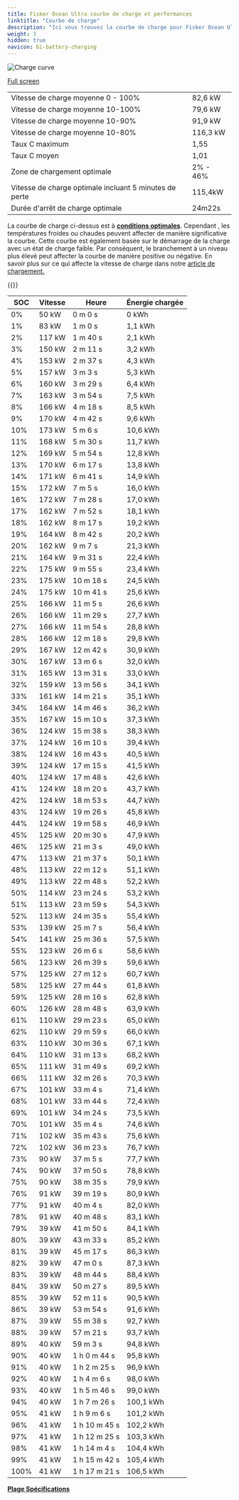 ```yaml
---
title: Fisker Ocean Ultra courbe de charge et performances
linktitle: "Courbe de charge"
description: "Ici vous trouvez la courbe de charge pour Fisker Ocean Ultra."
weight: 3
hidden: true
navicon: bi-battery-charging
---
```

<!-- markdownlint-disable MD033 -->
<img src="/images/models/fisker/ocean/ocean_ultra/chargingcurve.svg" alt="Charge curve" class="img-fluid">

[Full screen](/images/models/fisker/ocean/ocean_ultra/chargingcurve.svg)


<table class="table table-striped border">
<tbody>
<tr>
<td>Vitesse de charge moyenne 0 - 100%</td><td>82,6 kW</td>
</tr>
<tr>
<td>Vitesse de charge moyenne 10-100%</td><td>79,6 kW</td>
</tr>
<tr>
<td>Vitesse de charge moyenne 10-90%</td><td>91,9 kW</td>
</tr>
<tr>
<td>Vitesse de charge moyenne 10-80%</td><td>116,3 kW</td>
</tr>
<tr>
<td>Taux C maximum</td><td>1,55</td>
</tr>
<tr>
<td>Taux C moyen</td><td>1,01</td>
</tr>
<tr>
<td>Zone de chargement optimale</td><td>2% - 46%</td>
</tr>
<tr>
<td>Vitesse de charge optimale incluant 5 minutes de perte</td><td>115,4kW</td>
</tr>
<tr>
<td>Durée d'arrêt de charge optimale</td><td>24m22s</td>
</tr>
</tbody>
</table>


La courbe de charge ci-dessus est à **[conditions optimales](../../../../../technology/battery/charging/#temperature)**. Cependant , les températures froides ou chaudes peuvent affecter de manière significative la courbe. Cette courbe est également basée sur le démarrage de la charge avec un état de charge faible. Par conséquent, le branchement à un niveau plus élevé peut affecter la courbe de manière positive ou négative. En savoir plus sur ce qui affecte la vitesse de charge dans notre [article de chargement.](../../../../../technology/battery/charging/)


{{<evkxdisplayaddarticle />}}
<table class="table table-striped border">
<thead>
<tr><th>SOC</th><th>Vitesse</th><th>Heure</th><th>Énergie chargée</th></tr>
</thead>
<tbody>
<tr>
<td>0%</td><td>50 kW</td><td> 0 m 0 s </td><td>0 kWh </td>
</tr>
<tr>
<td>1%</td><td>83 kW</td><td> 1 m 0 s </td><td>1,1 kWh </td>
</tr>
<tr>
<td>2%</td><td>117 kW</td><td> 1 m 40 s </td><td>2,1 kWh </td>
</tr>
<tr>
<td>3%</td><td>150 kW</td><td> 2 m 11 s </td><td>3,2 kWh </td>
</tr>
<tr>
<td>4%</td><td>153 kW</td><td> 2 m 37 s </td><td>4,3 kWh </td>
</tr>
<tr>
<td>5%</td><td>157 kW</td><td> 3 m 3 s </td><td>5,3 kWh </td>
</tr>
<tr>
<td>6%</td><td>160 kW</td><td> 3 m 29 s </td><td>6,4 kWh </td>
</tr>
<tr>
<td>7%</td><td>163 kW</td><td> 3 m 54 s </td><td>7,5 kWh </td>
</tr>
<tr>
<td>8%</td><td>166 kW</td><td> 4 m 18 s </td><td>8,5 kWh </td>
</tr>
<tr>
<td>9%</td><td>170 kW</td><td> 4 m 42 s </td><td>9,6 kWh </td>
</tr>
<tr>
<td>10%</td><td>173 kW</td><td> 5 m 6 s </td><td>10,6 kWh </td>
</tr>
<tr>
<td>11%</td><td>168 kW</td><td> 5 m 30 s </td><td>11,7 kWh </td>
</tr>
<tr>
<td>12%</td><td>169 kW</td><td> 5 m 54 s </td><td>12,8 kWh </td>
</tr>
<tr>
<td>13%</td><td>170 kW</td><td> 6 m 17 s </td><td>13,8 kWh </td>
</tr>
<tr>
<td>14%</td><td>171 kW</td><td> 6 m 41 s </td><td>14,9 kWh </td>
</tr>
<tr>
<td>15%</td><td>172 kW</td><td> 7 m 5 s </td><td>16,0 kWh </td>
</tr>
<tr>
<td>16%</td><td>172 kW</td><td> 7 m 28 s </td><td>17,0 kWh </td>
</tr>
<tr>
<td>17%</td><td>162 kW</td><td> 7 m 52 s </td><td>18,1 kWh </td>
</tr>
<tr>
<td>18%</td><td>162 kW</td><td> 8 m 17 s </td><td>19,2 kWh </td>
</tr>
<tr>
<td>19%</td><td>164 kW</td><td> 8 m 42 s </td><td>20,2 kWh </td>
</tr>
<tr>
<td>20%</td><td>162 kW</td><td> 9 m 7 s </td><td>21,3 kWh </td>
</tr>
<tr>
<td>21%</td><td>164 kW</td><td> 9 m 31 s </td><td>22,4 kWh </td>
</tr>
<tr>
<td>22%</td><td>175 kW</td><td> 9 m 55 s </td><td>23,4 kWh </td>
</tr>
<tr>
<td>23%</td><td>175 kW</td><td> 10 m 18 s </td><td>24,5 kWh </td>
</tr>
<tr>
<td>24%</td><td>175 kW</td><td> 10 m 41 s </td><td>25,6 kWh </td>
</tr>
<tr>
<td>25%</td><td>166 kW</td><td> 11 m 5 s </td><td>26,6 kWh </td>
</tr>
<tr>
<td>26%</td><td>166 kW</td><td> 11 m 29 s </td><td>27,7 kWh </td>
</tr>
<tr>
<td>27%</td><td>166 kW</td><td> 11 m 54 s </td><td>28,8 kWh </td>
</tr>
<tr>
<td>28%</td><td>166 kW</td><td> 12 m 18 s </td><td>29,8 kWh </td>
</tr>
<tr>
<td>29%</td><td>167 kW</td><td> 12 m 42 s </td><td>30,9 kWh </td>
</tr>
<tr>
<td>30%</td><td>167 kW</td><td> 13 m 6 s </td><td>32,0 kWh </td>
</tr>
<tr>
<td>31%</td><td>165 kW</td><td> 13 m 31 s </td><td>33,0 kWh </td>
</tr>
<tr>
<td>32%</td><td>159 kW</td><td> 13 m 56 s </td><td>34,1 kWh </td>
</tr>
<tr>
<td>33%</td><td>161 kW</td><td> 14 m 21 s </td><td>35,1 kWh </td>
</tr>
<tr>
<td>34%</td><td>164 kW</td><td> 14 m 46 s </td><td>36,2 kWh </td>
</tr>
<tr>
<td>35%</td><td>167 kW</td><td> 15 m 10 s </td><td>37,3 kWh </td>
</tr>
<tr>
<td>36%</td><td>124 kW</td><td> 15 m 38 s </td><td>38,3 kWh </td>
</tr>
<tr>
<td>37%</td><td>124 kW</td><td> 16 m 10 s </td><td>39,4 kWh </td>
</tr>
<tr>
<td>38%</td><td>124 kW</td><td> 16 m 43 s </td><td>40,5 kWh </td>
</tr>
<tr>
<td>39%</td><td>124 kW</td><td> 17 m 15 s </td><td>41,5 kWh </td>
</tr>
<tr>
<td>40%</td><td>124 kW</td><td> 17 m 48 s </td><td>42,6 kWh </td>
</tr>
<tr>
<td>41%</td><td>124 kW</td><td> 18 m 20 s </td><td>43,7 kWh </td>
</tr>
<tr>
<td>42%</td><td>124 kW</td><td> 18 m 53 s </td><td>44,7 kWh </td>
</tr>
<tr>
<td>43%</td><td>124 kW</td><td> 19 m 26 s </td><td>45,8 kWh </td>
</tr>
<tr>
<td>44%</td><td>124 kW</td><td> 19 m 58 s </td><td>46,9 kWh </td>
</tr>
<tr>
<td>45%</td><td>125 kW</td><td> 20 m 30 s </td><td>47,9 kWh </td>
</tr>
<tr>
<td>46%</td><td>125 kW</td><td> 21 m 3 s </td><td>49,0 kWh </td>
</tr>
<tr>
<td>47%</td><td>113 kW</td><td> 21 m 37 s </td><td>50,1 kWh </td>
</tr>
<tr>
<td>48%</td><td>113 kW</td><td> 22 m 12 s </td><td>51,1 kWh </td>
</tr>
<tr>
<td>49%</td><td>113 kW</td><td> 22 m 48 s </td><td>52,2 kWh </td>
</tr>
<tr>
<td>50%</td><td>114 kW</td><td> 23 m 24 s </td><td>53,2 kWh </td>
</tr>
<tr>
<td>51%</td><td>113 kW</td><td> 23 m 59 s </td><td>54,3 kWh </td>
</tr>
<tr>
<td>52%</td><td>113 kW</td><td> 24 m 35 s </td><td>55,4 kWh </td>
</tr>
<tr>
<td>53%</td><td>139 kW</td><td> 25 m 7 s </td><td>56,4 kWh </td>
</tr>
<tr>
<td>54%</td><td>141 kW</td><td> 25 m 36 s </td><td>57,5 kWh </td>
</tr>
<tr>
<td>55%</td><td>123 kW</td><td> 26 m 6 s </td><td>58,6 kWh </td>
</tr>
<tr>
<td>56%</td><td>123 kW</td><td> 26 m 39 s </td><td>59,6 kWh </td>
</tr>
<tr>
<td>57%</td><td>125 kW</td><td> 27 m 12 s </td><td>60,7 kWh </td>
</tr>
<tr>
<td>58%</td><td>125 kW</td><td> 27 m 44 s </td><td>61,8 kWh </td>
</tr>
<tr>
<td>59%</td><td>125 kW</td><td> 28 m 16 s </td><td>62,8 kWh </td>
</tr>
<tr>
<td>60%</td><td>126 kW</td><td> 28 m 48 s </td><td>63,9 kWh </td>
</tr>
<tr>
<td>61%</td><td>110 kW</td><td> 29 m 23 s </td><td>65,0 kWh </td>
</tr>
<tr>
<td>62%</td><td>110 kW</td><td> 29 m 59 s </td><td>66,0 kWh </td>
</tr>
<tr>
<td>63%</td><td>110 kW</td><td> 30 m 36 s </td><td>67,1 kWh </td>
</tr>
<tr>
<td>64%</td><td>110 kW</td><td> 31 m 13 s </td><td>68,2 kWh </td>
</tr>
<tr>
<td>65%</td><td>111 kW</td><td> 31 m 49 s </td><td>69,2 kWh </td>
</tr>
<tr>
<td>66%</td><td>111 kW</td><td> 32 m 26 s </td><td>70,3 kWh </td>
</tr>
<tr>
<td>67%</td><td>101 kW</td><td> 33 m 4 s </td><td>71,4 kWh </td>
</tr>
<tr>
<td>68%</td><td>101 kW</td><td> 33 m 44 s </td><td>72,4 kWh </td>
</tr>
<tr>
<td>69%</td><td>101 kW</td><td> 34 m 24 s </td><td>73,5 kWh </td>
</tr>
<tr>
<td>70%</td><td>101 kW</td><td> 35 m 4 s </td><td>74,6 kWh </td>
</tr>
<tr>
<td>71%</td><td>102 kW</td><td> 35 m 43 s </td><td>75,6 kWh </td>
</tr>
<tr>
<td>72%</td><td>102 kW</td><td> 36 m 23 s </td><td>76,7 kWh </td>
</tr>
<tr>
<td>73%</td><td>90 kW</td><td> 37 m 5 s </td><td>77,7 kWh </td>
</tr>
<tr>
<td>74%</td><td>90 kW</td><td> 37 m 50 s </td><td>78,8 kWh </td>
</tr>
<tr>
<td>75%</td><td>90 kW</td><td> 38 m 35 s </td><td>79,9 kWh </td>
</tr>
<tr>
<td>76%</td><td>91 kW</td><td> 39 m 19 s </td><td>80,9 kWh </td>
</tr>
<tr>
<td>77%</td><td>91 kW</td><td> 40 m 4 s </td><td>82,0 kWh </td>
</tr>
<tr>
<td>78%</td><td>91 kW</td><td> 40 m 48 s </td><td>83,1 kWh </td>
</tr>
<tr>
<td>79%</td><td>39 kW</td><td> 41 m 50 s </td><td>84,1 kWh </td>
</tr>
<tr>
<td>80%</td><td>39 kW</td><td> 43 m 33 s </td><td>85,2 kWh </td>
</tr>
<tr>
<td>81%</td><td>39 kW</td><td> 45 m 17 s </td><td>86,3 kWh </td>
</tr>
<tr>
<td>82%</td><td>39 kW</td><td> 47 m 0 s </td><td>87,3 kWh </td>
</tr>
<tr>
<td>83%</td><td>39 kW</td><td> 48 m 44 s </td><td>88,4 kWh </td>
</tr>
<tr>
<td>84%</td><td>39 kW</td><td> 50 m 27 s </td><td>89,5 kWh </td>
</tr>
<tr>
<td>85%</td><td>39 kW</td><td> 52 m 11 s </td><td>90,5 kWh </td>
</tr>
<tr>
<td>86%</td><td>39 kW</td><td> 53 m 54 s </td><td>91,6 kWh </td>
</tr>
<tr>
<td>87%</td><td>39 kW</td><td> 55 m 38 s </td><td>92,7 kWh </td>
</tr>
<tr>
<td>88%</td><td>39 kW</td><td> 57 m 21 s </td><td>93,7 kWh </td>
</tr>
<tr>
<td>89%</td><td>40 kW</td><td> 59 m 3 s </td><td>94,8 kWh </td>
</tr>
<tr>
<td>90%</td><td>40 kW</td><td>1 h 0 m 44 s </td><td>95,8 kWh </td>
</tr>
<tr>
<td>91%</td><td>40 kW</td><td>1 h 2 m 25 s </td><td>96,9 kWh </td>
</tr>
<tr>
<td>92%</td><td>40 kW</td><td>1 h 4 m 6 s </td><td>98,0 kWh </td>
</tr>
<tr>
<td>93%</td><td>40 kW</td><td>1 h 5 m 46 s </td><td>99,0 kWh </td>
</tr>
<tr>
<td>94%</td><td>40 kW</td><td>1 h 7 m 26 s </td><td>100,1 kWh </td>
</tr>
<tr>
<td>95%</td><td>41 kW</td><td>1 h 9 m 6 s </td><td>101,2 kWh </td>
</tr>
<tr>
<td>96%</td><td>41 kW</td><td>1 h 10 m 45 s </td><td>102,2 kWh </td>
</tr>
<tr>
<td>97%</td><td>41 kW</td><td>1 h 12 m 25 s </td><td>103,3 kWh </td>
</tr>
<tr>
<td>98%</td><td>41 kW</td><td>1 h 14 m 4 s </td><td>104,4 kWh </td>
</tr>
<tr>
<td>99%</td><td>41 kW</td><td>1 h 15 m 42 s </td><td>105,4 kWh </td>
</tr>
<tr>
<td>100%</td><td>41 kW</td><td>1 h 17 m 21 s </td><td>106,5 kWh </td>
</tr>
</tbody>
</table>

<div class="mt-3 mb-3">
<a href="../rangeandconsumption/" class="text-decoration-none text-black">
<strong><i class="bi-arrow-left"></i> Plage </strong>
</a>
<a href="../specifications/" class="text-decoration-none text-black float-end">
<strong>Spécifications <i class="bi-arrow-right"></i></strong>
</a>
</div>
